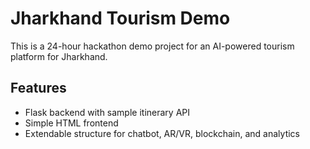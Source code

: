 # Jharkhand Tourism Demo

This is a 24-hour hackathon demo project for an AI-powered tourism platform for Jharkhand.

## Features
- Flask backend with sample itinerary API
- Simple HTML frontend
- Extendable structure for chatbot, AR/VR, blockchain, and analytics
